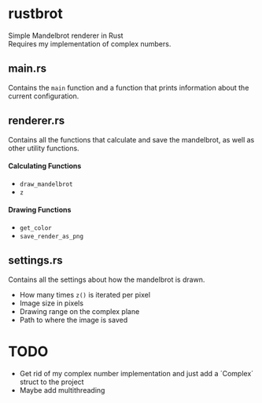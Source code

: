 # rustbrot
Simple Mandelbrot renderer in Rust  
Requires my implementation of complex numbers.

## main.rs
Contains the `main` function and a function that prints information about the current configuration.

## renderer.rs
Contains all the functions that calculate and save the mandelbrot,
as well as other utility functions.

#### Calculating Functions
* `draw_mandelbrot`
* `z`

#### Drawing Functions
* `get_color`
* `save_render_as_png`

## settings.rs
Contains all the settings about how the mandelbrot is drawn.

* How many times `z()` is iterated per pixel
* Image size in pixels
* Drawing range on the complex plane
* Path to where the image is saved

# TODO
* Get rid of my complex number implementation and just add a ´Complex´ struct to the project
* Maybe add multithreading
